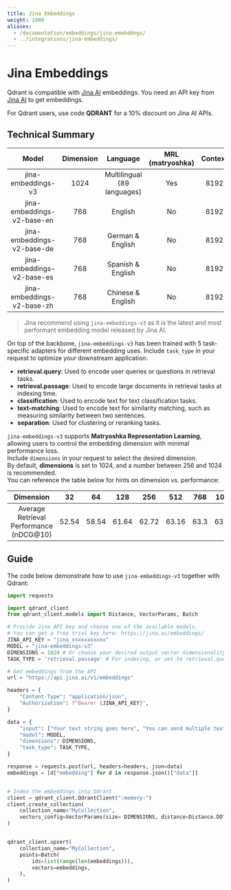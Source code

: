 ```yaml
---
title: Jina Embeddings
weight: 1900
aliases: 
  - /documentation/embeddings/jina-emebddngs/
  - ../integrations/jina-embeddings/
---
```


# Jina Embeddings

Qdrant is compatible with [Jina AI](https://jina.ai/) embeddings. You need an API key from [Jina AI](https://jina.ai/embeddings/) to get embeddings.

For Qdrant users, use code **QDRANT** for a 10% discount on Jina AI APIs.

## Technical Summary

|  Model | Dimension  |  Language |  MRL (matryoshka) | Context |
|:----------------------:|:---------:|:---------:|:-----------:|:---------:|
|  jina-embeddings-v3  |  1024 | Multilingual (89 languages)  |  Yes  | 8192 |
|  jina-embeddings-v2-base-en |  768 |  English |  No | 8192  | 
|  jina-embeddings-v2-base-de |  768 |  German & English |  No  |  8192 | 
|  jina-embeddings-v2-base-es |  768 |  Spanish & English |  No  |  8192 | 
|  jina-embeddings-v2-base-zh | 768  |  Chinese & English |  No  |  8192 | 

> Jina recommend using `jina-embeddings-v3` as it is the latest and most performant embedding model released by Jina AI.

On top of the backbone, `jina-embeddings-v3` has been trained with 5 task-specific adapters for different embedding uses. Include `task_type` in your request to optimize your downstream application:

+ **retrieval.query**: Used to encode user queries or questions in retrieval tasks.
+ **retrieval.passage**: Used to encode large documents in retrieval tasks at indexing time.
+ **classification**: Used to encode text for text classification tasks.
+ **text-matching**: Used to encode text for similarity matching, such as measuring similarity between two sentences.
+ **separation**: Used for clustering or reranking tasks.

`jina-embeddings-v3` supports **Matryoshka Representation Learning**, allowing users to control the embedding dimension with minimal performance loss.  
Include `dimensions` in your request to select the desired dimension.  
By default, **dimensions** is set to 1024, and a number between 256 and 1024 is recommended.  
You can reference the table below for hints on dimension vs. performance:


|         Dimension          | 32 |  64  | 128 |  256   |  512   |   768 |  1024   | 
|:----------------------:|:---------:|:---------:|:-----------:|:---------:|:----------:|:---------:|:---------:|
|  Average Retrieval Performance (nDCG@10)   |   52.54     | 58.54 |    61.64    | 62.72 | 63.16  | 63.3  |   63.35    | 


## Guide

The code below demonstrate how to use `jina-embeddings-v3` together with Qdrant:


```python
import requests

import qdrant_client
from qdrant_client.models import Distance, VectorParams, Batch

# Provide Jina API key and choose one of the available models.
# You can get a free trial key here: https://jina.ai/embeddings/
JINA_API_KEY = "jina_xxxxxxxxxxx"
MODEL = "jina-embeddings-v3"
DIMENSIONS = 1024 # Or choose your desired output vector dimensionality.
TASK_TYPE = 'retrieval.passage' # For indexing, or set to retrieval.query for quering

# Get embeddings from the API
url = "https://api.jina.ai/v1/embeddings"

headers = {
    "Content-Type": "application/json",
    "Authorization": f"Bearer {JINA_API_KEY}",
}

data = {
    "input": ["Your text string goes here", "You can send multiple texts"],
    "model": MODEL,
    "dimensions": DIMENSIONS,
    "task_type": TASK_TYPE,
}

response = requests.post(url, headers=headers, json=data)
embeddings = [d["embedding"] for d in response.json()["data"]]


# Index the embeddings into Qdrant
client = qdrant_client.QdrantClient(":memory:")
client.create_collection(
    collection_name="MyCollection",
    vectors_config=VectorParams(size= DIMENSIONS, distance=Distance.DOT),
)


qdrant_client.upsert(
    collection_name="MyCollection",
    points=Batch(
        ids=list(range(len(embeddings))),
        vectors=embeddings,
    ),
)

```
